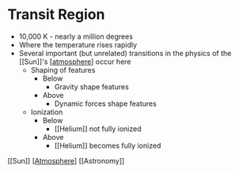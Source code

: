 # Transit Region

- 10,000 K - nearly a million degrees
- Where the temperature rises rapidly
- Several important (but unrelated) transitions in the physics of the [[Sun]]'s [[atmosphere]] occur here
  - Shaping of features
    - Below
      - Gravity shape features
    - Above
      - Dynamic forces shape features
  - Ionization
    - Below
      - [[Helium]] not fully ionized
    - Above
      - [[Helium]] becomes fully ionized

[[Sun]] [[Atmosphere]] [[Astronomy]]

[//begin]: # "Autogenerated link references for markdown compatibility"
[atmosphere]: atmosphere "Atmosphere"
[//end]: # "Autogenerated link references"